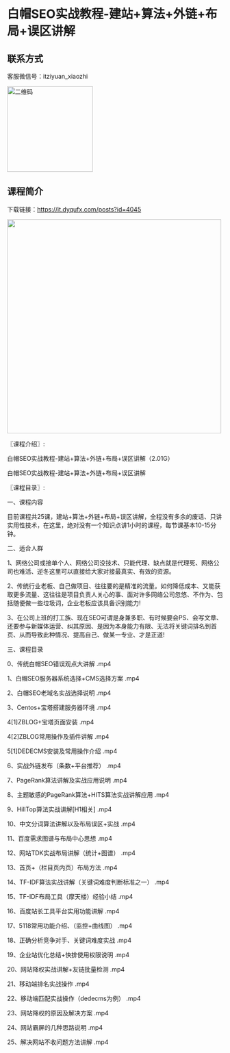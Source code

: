 # 白帽SEO实战教程-建站+算法+外链+布局+误区讲解

## 联系方式

客服微信号：itziyuan_xiaozhi

<img src="https://ziyuanyun.oss-cn-guangzhou.aliyuncs.com/common/20240614073449/666b82192834a.jpg" width="200" height="200" alt="二维码">

## 课程简介

下载链接：https://it.dyqufx.com/posts?id=4045

<img src="https://ziyuanyun.oss-cn-guangzhou.aliyuncs.com/yun/20240515185602/664494c275404.jpg" width="500" alt="">

  〖课程介绍〗:

 白帽SEO实战教程-建站+算法+外链+布局+误区讲解（2.01G）

 白帽SEO实战教程-建站+算法+外链+布局+误区讲解



 〖课程目录〗:

 一、课程内容

 目前课程共25课，建站+算法+外链+布局+误区讲解，全程没有多余的废话、只讲实用性技术，在这里，绝对没有一个知识点讲1小时的课程，每节课基本10-15分钟。

 二、适合人群

 1、网络公司或接单个人、网络公司没技术、只能代理、缺点就是代理死、网络公司也难活、逆冬这里可以直接给大家对接最真实、有效的资源。

 2、传统行业老板、自己做项目、往往要的是精准的流量。如何降低成本、又能获取更多流量、这往往是项目负责人关心的事、面对许多网络公司忽悠、不作为、包括随便做一些垃圾词，企业老板应该具备识别能力!

 3、在公司上班的打工族、现在SEO可谓是身兼多职、有时候要会PS、会写文章、还要参与新媒体运营、纠其原因、是因为本身能力有限、无法将关键词排名到首页、从而导致此种情况、提高自己、做某一专业、才是正道!

 三、课程目录

 0、传统白帽SEO错误观点大讲解 .mp4

 1、白帽SEO服务器系统选择+CMS选择方案 .mp4

 2、白帽SEO老域名实战选择说明 .mp4

 3、Centos+宝塔搭建服务器环境 .mp4

 4[1]ZBLOG+宝塔页面安装 .mp4

 4[2]ZBLOG常用操作及插件讲解 .mp4

 5[1]DEDECMS安装及常用操作介绍 .mp4

 6、实战外链发布（条数+平台推荐） .mp4

 7、PageRank算法讲解及实战应用说明 .mp4

 8、主题敏感的PageRank算法+HITS算法实战讲解应用 .mp4

 9、HillTop算法实战讲解[H1相关] .mp4

 10、中文分词算法讲解以及布局误区+实战 .mp4

 11、百度需求图谱与布局中心思想 .mp4

 12、网站TDK实战布局讲解（统计+图谱） .mp4

 13、首页+（栏目页内页）布局方法 .mp4

 14、TF-IDF算法实战讲解（关键词难度判断标准之一） .mp4

 15、TF-IDF布局工具（摩天楼）经验小结 .mp4

 16、百度站长工具平台实用功能讲解 .mp4

 17、5118常用功能介绍、（监控+曲线图） .mp4

 18、正确分析竞争对手、关键词难度实战 .mp4

 19、企业站优化总结+快排使用权限说明 .mp4

 20、网站降权实战讲解+友链批量检测 .mp4

 21、移动端排名实战操作 .mp4

 22、移动端匹配实战操作（dedecms为例） .mp4

 23、网站降权的原因及解决方案 .mp4

 24、网站霸屏的几种思路说明 .mp4

 25、解决网站不收问题方法讲解 .mp4

  